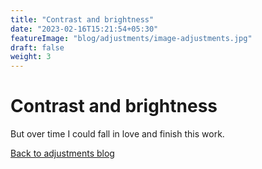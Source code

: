 ```yaml
---
title: "Contrast and brightness"
date: "2023-02-16T15:21:54+05:30"
featureImage: "blog/adjustments/image-adjustments.jpg"
draft: false
weight: 3
---
```


# Contrast and brightness

But over time I could fall in love and finish this work.

[Back to adjustments blog](/blog/adjustments)

